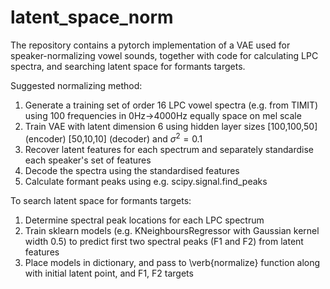 # latent_space_norm
The repository contains a pytorch implementation of a VAE used for speaker-normalizing vowel sounds, together with code for calculating LPC spectra, and searching latent space for formants targets.

Suggested normalizing method: 
1. Generate a training set of order 16 LPC vowel spectra (e.g. from TIMIT) using 100 frequencies in 0Hz->4000Hz equally space on mel scale
2. Train VAE with latent dimension 6 using hidden layer sizes [100,100,50] (encoder) [50,10,10] (decoder) and $\sigma^2=0.1$
3. Recover latent features for each spectrum and separately standardise each speaker's set of features
4. Decode the spectra using the standardised features
5. Calculate formant peaks using e.g. scipy.signal.find_peaks


To search latent space for formants targets:
1. Determine spectral peak locations for each LPC spectrum
2. Train sklearn models (e.g. KNeighboursRegressor with Gaussian kernel width 0.5) to predict first two spectral peaks (F1 and F2) from latent features
3. Place models in dictionary, and pass to \verb{normalize} function along with initial latent point, and F1, F2 targets 
